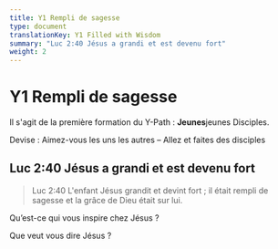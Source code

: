 ```yaml
---
title: Y1 Rempli de sagesse
type: document
translationKey: Y1 Filled with Wisdom
summary: "Luc 2:40 Jésus a grandi et est devenu fort"
weight: 2
---
```

# Y1 Rempli de sagesse

Il s'agit de la première formation du Y-Path : **Jeunes**jeunes Disciples.

Devise : Aimez-vous les uns les autres – Allez et faites des disciples

## Luc 2:40 Jésus a grandi et est devenu fort

>   Luc 2:40 L'enfant Jésus grandit et devint fort ; il était rempli de sagesse et la grâce de Dieu était sur lui.

Qu’est-ce qui vous inspire chez Jésus ?

Que veut vous dire Jésus ?

